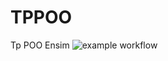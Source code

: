 # TPPOO
Tp POO Ensim
![example workflow](https://github.com/github/docs/actions/workflows/main.yml/badge.svg)

